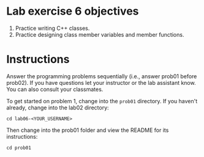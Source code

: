 # Lab exercise 6 objectives
1. Practice writing C++ classes.
2. Practice designing class member variables and member functions.

# Instructions
Answer the programming problems sequentially (i.e., answer prob01 before prob02). 
If you have questions let your instructor or the lab assistant know. You can also consult your classmates.

To get started on problem 1, change into the `prob01` directory. If you haven't already, change into the lab02 directory:
```
cd lab06-<YOUR_USERNAME>
```

Then change into the prob01 folder and view the README for its instructions:
```
cd prob01
```
